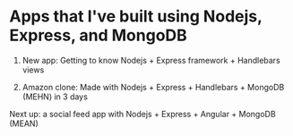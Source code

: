 # Apps that I've built using Nodejs, Express, and MongoDB

1. New app: Getting to know Nodejs + Express framework + Handlebars views

2. Amazon clone: Made with Nodejs + Express + Handlebars + MongoDB (MEHN) in 3 days

Next up: a social feed app with Nodejs + Express + Angular + MongoDB (MEAN)
